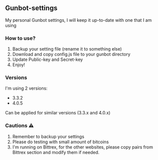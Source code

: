 ## Gunbot-settings
My personal Gunbot settings, I will keep it up-to-date with one that I am using

### How to use?
1. Backup your setting file (rename it to something else)
2. Download and copy config.js file to your gunbot directory
3. Update Public-key and Secret-key
4. Enjoy!

### Versions
I'm using 2 versions:

- 3.3.2
- 4.0.5

Can be applied for similar versions (3.3.x and 4.0.x)

### Cautions  ⚠︎
1. Remember to backup your settings
2. Please do testing with small amount of bitcoins
3. I'm running on Bittrex, for the other websites, please copy pairs from Bittrex section and modify them if needed. 